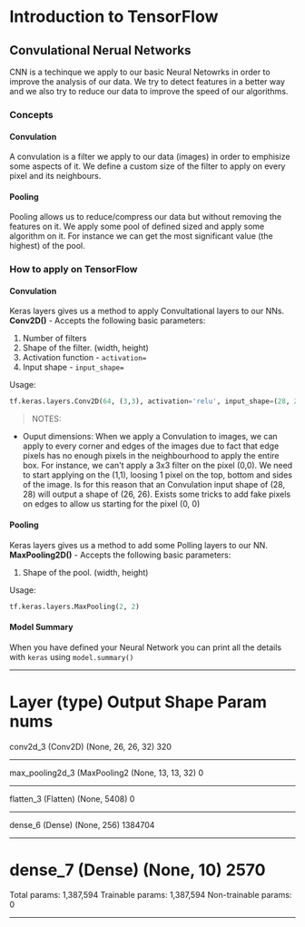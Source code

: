 # Introduction to TensorFlow
## Convulational Nerual Networks
CNN is a techinque we apply to our basic Neural Netowrks in order to improve the analysis of our data. We try to detect features in a better way and we also try to reduce our data to improve the speed of our algorithms.

### Concepts
#### Convulation
A convulation is a filter we apply to our data (images) in order to emphisize some aspects of it. We define a custom size of the filter to apply on every pixel and its neighbours. 
#### Pooling
Pooling allows us to reduce/compress our data but without removing the features on it. We apply some pool of defined sized and apply some algorithm on it. For instance we can get the most significant value (the highest) of the pool.

### How to apply on TensorFlow

#### Convulation

Keras layers gives us a method to apply Convultational layers to our NNs.
**Conv2D()** - Accepts the following basic parameters:
  1. Number of filters 
  2. Shape of the filter. (width, height)
  3. Activation function - `activation=`
  4. Input shape - `input_shape=`

Usage: 
```python
tf.keras.layers.Conv2D(64, (3,3), activation='relu', input_shape=(28, 28, 1))
```

> NOTES: 
* Ouput dimensions: When we apply a Convulation to images, we can apply to every corner and edges of the images due to fact that edge pixels has no enough pixels in the neighbourhood to apply the entire box. For instance, we can't apply a 3x3 filter on the pixel (0,0). We need to start applying on the (1,1), loosing 1 pixel on the top, bottom and sides of the image. Is for this reason that an Convulation input shape of (28, 28) will output a shape of (26, 26). Exists some tricks to add fake pixels on edges to allow us starting for the pixel (0, 0) 


#### Pooling
Keras layers gives us a method to add some Polling layers to our NN.
**MaxPooling2D()** - Accepts the following basic parameters:
  1. Shape of the pool. (width, height)

Usage: 
```python
tf.keras.layers.MaxPooling(2, 2)
```

#### Model Summary
When you have defined your Neural Network you can print all the details with `keras` using `model.summary()`

_________________________________________________________________
Layer (type)                 Output Shape              Param nums   
=================================================================
conv2d_3 (Conv2D)            (None, 26, 26, 32)        320       
_________________________________________________________________
max_pooling2d_3 (MaxPooling2 (None, 13, 13, 32)        0         
_________________________________________________________________
flatten_3 (Flatten)          (None, 5408)              0         
_________________________________________________________________
dense_6 (Dense)              (None, 256)               1384704   
_________________________________________________________________
dense_7 (Dense)              (None, 10)                2570      
=================================================================
Total params: 1,387,594
Trainable params: 1,387,594
Non-trainable params: 0
_________________________________________________________________
